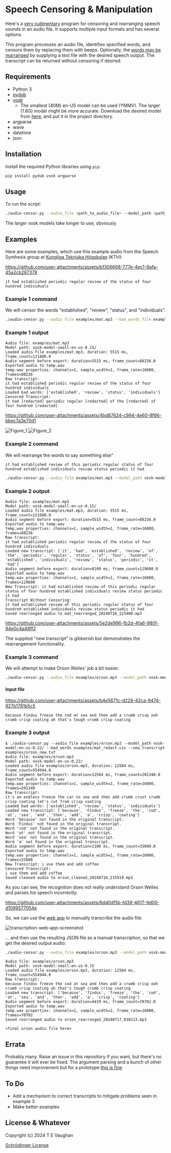 # Speech Censoring & Manipulation

Here's a [very rudimentary](https://www.google.com/search?q=define:jank) program for censoring and rearranging speech sounds in an audio file.  It supports multiple input formats and has several options.

This program processes an audio file, identifies specified words, and censors them by replacing them with beeps. Optionally, the [words may be rearranged](https://youtu.be/LzoNAsXELBk?t=1369) by supplying a text file with the desired speech output. The transcript can be returned without censoring if desired.

## Requirements

- Python 3
- [pydub](https://pypi.org/project/pydub/)
- [vosk](https://alphacephei.com/vosk/)
    - The smallest (40M) en-US model can be used (YMMV). The larger (1.8G) model might be more accurate.  Download the desired model from [here](https://alphacephei.com/vosk/models), and put it in the project directory.
- argparse
- wave
- datetime
- json

## Installation

Install the required Python libraries using `pip`:

```sh
pip install pydub vosk argparse
```

## Usage

To run the script:

```sh
./audio-censor.py --audio_file <path_to_audio_file> --model_path <path_to_vosk_model> [OPTIONS]
```

The larger vosk models take longer to use, obviously

## Examples

Here are some examples, which use this example audio from the Speech Synthesis group at [Kungliga Tekniska Högskolan](https://www.speech.kth.se/) (KTH):

https://github.com/user-attachments/assets/b1306668-777e-4ec1-9afa-45a2cb287378

```text
it had established periodic regular review of the status of four hundred individuals
```

### Example 1 command

We will censor the words "established", "review", "status", and "individuals".

```sh
./audio-censor.py --audio_file examples/mat.mp3 --bad_words_file examples/mat_redact.csv --model_path vosk-model-small-en-us-0.15/ --output_format aiff
```

### Example 1 output

```text
Audio file: examples/mat.mp3
Model path: vosk-model-small-en-us-0.15/
Loaded audio file examples/mat.mp3, duration: 5515 ms, frame_count=121600.0
Audio segment before export: duration=5515 ms, frame_count=88236.0
Exported audio to temp.wav
temp.wav properties: channels=1, sample_width=2, frame_rate=16000, frames=88236
Raw transcript:
it had established periodic regular review of the status of four hundred individuals
Loaded bad words: ['established', 'review', 'status', 'individuals']
Censored Transcript:
it had [redacted] periodic regular [redacted] of the [redacted] of four hundred [redacted]
```

https://github.com/user-attachments/assets/4bd87624-c994-4e60-8f66-bbec7a3e70d1

![Figure_1](examples/Figure_1.png)
![Figure_2](examples/Figure_2.png)

### Example 2 command

We will rearrange the words to say something else"

```text
it had established review of this periodic regular status of four hundred established individuals review status periodic it had
```

```sh
./audio-censor.py --audio_file examples/mat.mp3 --model_path vosk-model-small-en-us-0.15/ --new_transcript examples/mat_new.txt --nocensor
```

### Example 2 output

```text
Audio file: examples/mat.mp3
Model path: vosk-model-small-en-us-0.15/
Loaded audio file examples/mat.mp3, duration: 5515 ms, frame_count=121600.0
Audio segment before export: duration=5515 ms, frame_count=88236.0
Exported audio to temp.wav
temp.wav properties: channels=1, sample_width=2, frame_rate=16000, frames=88236
Raw transcript:
it had established periodic regular review of the status of four hundred individuals
Loaded new transcript: ['it', 'had', 'established', 'review', 'of', 'the', 'periodic', 'regular', 'status', 'of', 'four', 'hundred', 'established', 'individuals', 'review', 'status', 'periodic', 'it', 'had']
Audio segment before export: duration=8100 ms, frame_count=129600.0
Exported audio to temp.wav
temp.wav properties: channels=1, sample_width=2, frame_rate=16000, frames=129600
New Transcript: it had established review of this periodic regular status of four hundred established individuals review status periodic it had
Transcript Without Censoring:
it had established review of this periodic regular status of four hundred established individuals review status periodic it had
Saved rearranged audio to mat_rearranged_20240716_215400.mp3
```

https://github.com/user-attachments/assets/5e2de996-fb2d-4fa6-980f-94e0c4a48ff2

The supplied "new transcript" is gibberish but demonstrates the rearrangement functionality.

### Example 3 command

We will attempt to make Orson Welles' job a bit easier.

```sh
./audio-censor.py --audio_file examples/orson.mp3 --model_path vosk-model-en-us-0.22/ --bad_words examples/mat_redact.csv --new_transcript examples/orson_new.txt
```

#### Input file

https://github.com/user-attachments/assets/b4e5671c-d228-42ca-9474-927b1781b5c5

```text
because Findus freeze the cod at sea and then add a crumb crisp ooh crumb crisp coating ah that's tough crumb crisp coating
```

### Example 3 output

```text
$ ./audio-censor.py --audio_file examples/orson.mp3 --model_path vosk-model-en-us-0.22/ --bad_words examples/mat_redact.csv --new_transcript examples/orson_new.txt
Audio file: examples/orson.mp3
Model path: vosk-model-en-us-0.22/
Loaded audio file examples/orson.mp3, duration: 12584 ms, frame_count=554944.0
Audio segment before export: duration=12584 ms, frame_count=201340.0
Exported audio to temp.wav
temp.wav properties: channels=1, sample_width=2, frame_rate=16000, frames=201340
Raw transcript:
it's an endless freeze the car to see and then add crumb crust crumb crisp coating let's cut from crisp coating
Loaded bad words: ['established', 'review', 'status', 'individuals']
Loaded new transcript: ['because', 'Findus', 'freeze', 'the', 'cod', 'at', 'sea', 'and', 'then', 'add', 'a', 'crisp', 'coating']
Word 'because' not found in the original transcript.
Word 'Findus' not found in the original transcript.
Word 'cod' not found in the original transcript.
Word 'at' not found in the original transcript.
Word 'sea' not found in the original transcript.
Word 'a' not found in the original transcript.
Audio segment before export: duration=2100 ms, frame_count=33600.0
Exported audio to temp.wav
temp.wav properties: channels=1, sample_width=2, frame_rate=16000, frames=33600
New Transcript: i use them and add coffee
Censored Transcript:
i use them and add coffee
Saved cleaned audio to orson_cleaned_20240716_215919.mp3
```

As you can see, the recognition does not really understand Orson Welles and parses his speech incorrectly.

https://github.com/user-attachments/assets/6dd0df5b-fd39-4617-9d00-d1099577054e

So, we can use the [web app](web_transcribe/index.html) to manually transcribe the audio file:

![transcription-web-app-screenshot](examples/transcription-web-app-screenshot.png)

... and then use the resulting JSON file as a manual transcription, so that we get the desired output audio:

```sh
./audio-censor.py --audio_file examples/orson.mp3 --model_path vosk-model-small-en-us-0.15 --new_transcript examples/orson_new.txt --nocensor --transcript_json_path examples/orson_transcript.json
```

```text
Audio file: examples/orson.mp3
Model path: vosk-model-small-en-us-0.15
Loaded audio file examples/orson.mp3, duration: 12584 ms, frame_count=554944.0
Raw transcript:
because findus freeze the cod at sea and then add a crumb crisp ooh crumb crisp coating ah that's tough crumb crisp coating
Loaded new transcript: ['because', 'findus', 'freeze', 'the', 'cod', 'at', 'sea', 'and', 'then', 'add', 'a', 'crisp', 'coating']
Audio segment before export: duration=4419 ms, frame_count=70702.0
Exported audio to temp.wav
temp.wav properties: channels=1, sample_width=2, frame_rate=16000, frames=70702
Saved rearranged audio to orson_rearranged_20240717_010213.mp3
```

`<final orson audio file here>`

## Errata

Probably many. Raise an issue in this repository if you want, but there's no guarantee it will ever be fixed.
The argument parsing and a bunch of other things need improvement but for a prototype [this is fine](https://knowyourmeme.com/memes/this-is-fine)

## To Do

- Add a mechanism to correct transcripts to mitigate problems seen in example 3
- Make better examples

## License & Whatever

Copyright (c) 2024 T E Vaughan

[Schrödinger License](license.md)
